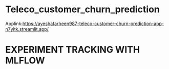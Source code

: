 # Teleco_customer_churn_prediction
Applink:https://ayeshafarheen987-teleco-customer-churn-prediction-app-n7yltk.streamlit.app/

# EXPERIMENT TRACKING WITH MLFLOW

